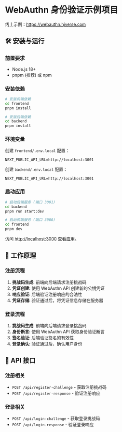 # WebAuthn 身份验证示例项目

线上示例：https://webauthn.hjverse.com

## 🛠️ 安装与运行

### 前置要求

- Node.js 18+
- pnpm (推荐) 或 npm

### 安装依赖

```bash
# 安装前端依赖
cd frontend
pnpm install

# 安装后端依赖
cd backend
pnpm install
```

### 环境变量

创建 `frontend/.env.local` 配置：

```env
NEXT_PUBLIC_API_URL=http://localhost:3001
```

创建 `backend/.env.local` 配置：

```env
NEXT_PUBLIC_API_URL=http://localhost:3001
```

### 启动应用

```bash
# 启动后端服务 (端口 3001)
cd backend
pnpm run start:dev

# 启动前端服务 (端口 3000)
cd frontend
pnpm dev
```

访问 [http://localhost:3000](http://localhost:3000) 查看应用。

## 🔧 工作原理

### 注册流程

1. **挑战码生成**: 前端向后端请求注册挑战码
2. **凭证创建**: 使用 WebAuthn API 创建新的公钥凭证
3. **响应验证**: 后端验证注册响应的合法性
4. **凭证存储**: 验证通过后，将凭证信息存储在服务器

### 登录流程

1. **挑战码生成**: 前端向后端请求登录挑战码
2. **身份断言**: 使用 WebAuthn API 获取身份验证断言
3. **签名验证**: 后端验证签名的有效性
4. **登录确认**: 验证通过后，确认用户身份

## 📝 API 接口

### 注册相关

- `POST /api/register-challenge` - 获取注册挑战码
- `POST /api/register-response` - 验证注册响应

### 登录相关

- `POST /api/login-challenge` - 获取登录挑战码
- `POST /api/login-response` - 验证登录响应
